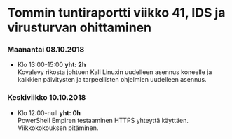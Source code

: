 # Tommin tuntiraportti viikko 41, IDS ja virusturvan ohittaminen

### Maanantai 08.10.2018
* Klo 13:00-15:00 **yht: 2h**  
Kovalevy rikosta johtuen Kali Linuxin uudelleen asennus koneelle ja kaikkien päivitysten ja tarpeellisten ohjelmien uudelleen asennus.  


### Keskiviikko 10.10.2018
* Klo 12:00-null **yht: 0h**  
PowerShell Empiren testaaminen HTTPS yhteyttä käyttäen.  
Viikkokokouksen pitäminen.
